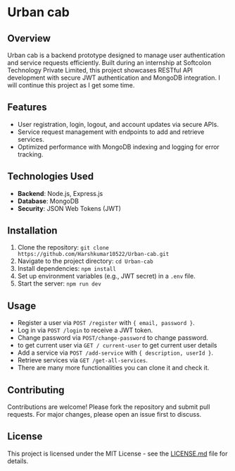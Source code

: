 # Urban cab 

## Overview
Urban cab is a backend prototype designed to manage user authentication and service requests efficiently. Built during an internship at Softcolon Technology Private Limited, this project showcases RESTful API development with secure JWT authentication and MongoDB integration.
I will continue this project as I get some time.

## Features
- User registration, login, logout, and account updates via secure APIs.
- Service request management with endpoints to add and retrieve services.
- Optimized performance with MongoDB indexing and logging for error tracking.

## Technologies Used
- **Backend**: Node.js, Express.js
- **Database**: MongoDB
- **Security**: JSON Web Tokens (JWT)
## Installation
1. Clone the repository: `git clone https://github.com/Harshkumar10522/Urban-cab.git`
2. Navigate to the project directory: `cd Urban-cab`
3. Install dependencies: `npm install`
4. Set up environment variables (e.g., JWT secret) in a `.env` file.
5. Start the server: `npm run dev`

## Usage
- Register a user via `POST /register` with `{ email, password }`.
- Log in via `POST /login` to receive a JWT token.
- Change password via `POST/change-password` to change password.
- to get current user via `GET / current-user` to get current user details 
- Add a service via `POST /add-service` with `{ description, userId }`.
- Retrieve services via `GET /get-all-services`.
- There are many more functionalities  you can clone it and check it. 

## Contributing
Contributions are welcome! Please fork the repository and submit pull requests. For major changes, please open an issue first to discuss.

## License
This project is licensed under the MIT License - see the [LICENSE.md](LICENSE.md) file for details.
